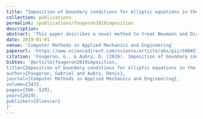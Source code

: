 ```yaml
---
title: "Imposition of boundary conditions for elliptic equations in the context of non boundary fitted meshless methods"
collection: publications
permalink: /publications/fougeron2019imposition
description:
abstract: 'This paper describes a novel method to treat Neumann and Dirichlet boundary conditions in meshless discretizations of elliptic equations using nodal integration. The usual meshless framework for boundary fitted discretizations is first presented. Then, the possibility of dealing with non boundary fitted clouds of points is integrated into this framework. With this new method, the discretization of the boundary can automatically be generated from a covering point cloud in such a fashion that the degrees of freedom of the final discrete problem are associated with interior nodes only. This process minimally depends on the description of the simulation domain as it only needs to test whether a point is inside or outside of the domain. The emphasis is strongly set on building an adequate discrete structure, which allows a convenient interpretation of necessary conditions to pass the linear patch test. '
date: 2019-01-01
venue: 'Computer Methods in Applied Mechanics and Engineering'
paperurl: 'https://www.sciencedirect.com/science/article/abs/pii/S004578251830433X'
citation: 'Fougeron, G., & Aubry, D. (2019). Imposition of boundary conditions for elliptic equations in the context of non boundary fitted meshless methods. Computer Methods in Applied Mechanics and Engineering, 343, 506-529.'
bibtex: '@article{fougeron2019imposition,
title={Imposition of boundary conditions for elliptic equations in the context of non boundary fitted meshless methods},
author={Fougeron, Gabriel and Aubry, Denis},
journal={Computer Methods in Applied Mechanics and Engineering},
volume={343},
pages={506--529},
year={2019},
publisher={Elsevier}
}'
---
```

